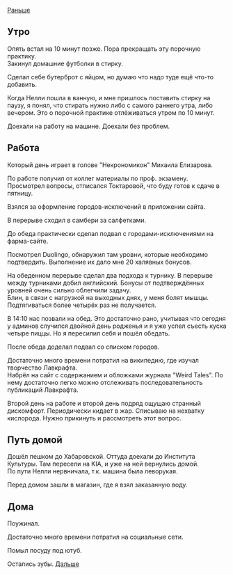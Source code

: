 [Раньше](2020.07.06.md)  
## Утро
Опять встал на 10 минут позже. Пора прекращать эту порочную практику.  
Закинул домашние футболки в стирку.

Сделал себе бутерброт с яйцом, но думаю что надо туде ещё что-то добавить.

Когда Нелли пошла в ванную, и мне пришлось поставить стирку на паузу, я понял, что стирать нужно либо с самого раннего утра, либо вечером. Это о порочной практике отлёживаться утром по 10 минут.

Доехали на работу на машине. Доехали без проблем.
## Работа
Который день играет в голове "Некрономикон" Михаила Елизарова.

По работе получил от коллег материалы по проф. экзамену. Просмотрел вопросы, отписался Токтаровой, что буду готов к сдаче в пятницу.

Взялся за оформление городов-исключений в приложении сайта.

В перерыве сходил в самбери за салфетками.

До обеда практически сделал подвал с городами-исключениями на фарма-сайте.

Посмотрел Duolingo, обнаружил там уровни, которые необходимо подтвердить. Выполнение их дало мне 20 халявных бонусов.

На обеденном перерыве сделал два подхода к турнику. В перерыве между турниками добил английский. Бонусы от подтверждённых уровней очень сильно облегчили задачу.  
Блин, в связи с нагрузкой на выходных днях, у меня болят мышцы. Подтягиваться более четырёх раз не получается.

В 14:10 нас позвали на обед. Это достаточно рано, учитывая что сегодня у админов случился двойной день родженья и я уже успел съесть куска четыре пиццы. Но я пересилил себя и пошёл обедать.

После обеда доделал подвал со списком городов.

Достаточно много времени потратил на википедию, где изучал творчество Лавкрафта.  
Набрёл на сайт с содержанием и обложками журнала "Weird Tales". По нему достаточно легко можно отслеживать последовательность публикаций Лавкрафта.

Второй день на работе и второй день подряд ощущаю странный дискомфорт. Периодически кидает в жар. Списываю на нехватку кислорода. Нужно прикинуть и рассмотреть этот вопрос.
## Путь домой
Дошёл пешком до Хабаровской. Оттуда доехали до Института Культуры. Там пересели на KIA, и уже на ней вернулись домой.  
По пути Нелли нервничала, т.к. машина была леворукая.

Перед домом зашли в магазин, где я взял заказанную воду.
## Дома
Поужинал.

Достаточно много времени потратил на социальные сети.

Помыл посуду под ютуб.

Остались зубы.
[Дальше](2020.07.08.md)